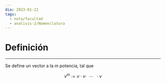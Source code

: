 ```yaml
---
dia: 2023-01-22
tags:
  - nota/facultad
  - analisis-2/Nomenclatura
---
```

# Definición
---
Se define un vector a la $m$ potencia, tal que 

$$v^m := v \cdot v \cdot ~~ \cdots ~~ \cdot v$$

